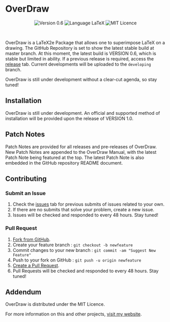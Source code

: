 OverDraw
===
<p align="center">
  <a><img src="https://img.shields.io/github/release-pre/thekpaul/OverDraw.svg?color=turquoise&label=VERSION&style=popout" alt="Version 0.6"></a>
  <a><img src="https://img.shields.io/badge/LANGUAGE-LaTeX%202e-pink.svg" alt="Language LaTeX"></a>
  <a><img src="https://img.shields.io/github/license/thekpaul/overdraw?label=Licence" alt="MIT Licence"></a>
</p><br>

OverDraw is a LaTeX2e Package that allows one to superimpose LaTeX on a drawing.
The GitHub Repository is set to show the latest stable build at master branch.
At this moment, the latest build is VERSION 0.6, which is stable but limited in
ability. If a previous release is required, access the [release][1] tab.
Current developments will be uploaded to the `developing` branch.

OverDraw is still under development without a clear-cut agenda, so stay tuned!

## Installation

OverDraw is still under development. An official and supported method of
installation will be provided upon the release of VERSION 1.0.

## Patch Notes

Patch Notes are provided for all releases and pre-releases of OverDraw. New
Patch Notes are appended to the OverDraw Manual, with the latest Patch Note
being featured at the top. The latest Patch Note is also embedded in the GitHub
repository README document.

## Contributing

### Submit an Issue
1. Check the [issues][2] tab for previous submits of issues related to your own.
2. If there are no submits that solve your problem, create a new issue.
3. Issues will be checked and responded to every 48 hours. Stay tuned!

### Pull Request
1. [Fork from GitHub][3].
2. Create your feature branch : `git checkout -b newfeature`
3. Commit changes to your new branch : `git commit -am "Suggest New Feature"`
4. Push to your fork on GitHub : `git push -u origin newfeature`
5. [Create a Pull Request][4].
6. Pull Requests will be checked and responded to every 48 hours. Stay tuned!

## Addendum

OverDraw is distributed under the MIT Licence.

For more information on this and other projects, [visit my website][5].

  [1]: https://github.com/thekpaul/OverDraw/releases
  [2]: https://github.com/thekpaul/OverDraw/issues
  [3]: https://github.com/thekpaul/OverDraw/fork
  [4]: https://github.com/thekpaul/OverDraw/compare
  [5]: https://thekpaul.github.io
